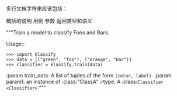 多行文档字符串应该包括：

概括的说明
用例
参数
返回类型和语义

"""Train a model to classify Foos and Bars.

Usage::

    >>> import klassify
    >>> data = [("green", "foo"), ("orange", "bar")]
    >>> classifier = klassify.train(data)

:param train_data: A list of tuples of the form ``(color, label)``.
:param param1: an instance of :class:"ClassA"
:rtype: A :class:`Classifier <Classifier>`
"""